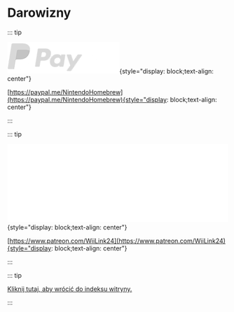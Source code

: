 # Darowizny

::: tip

[![Paypal](/images/main-pages/donations/paypal_white.png)](https://paypal.me/NintendoHomebrew){style="display: block;text-align: center"}

[https://paypal.me/NintendoHomebrew](https://paypal.me/NintendoHomebrew){style="display: block;text-align: center"}

:::

::: tip

[![Patreon](/images/main-pages/donations/patreon_white.png)](https://www.patreon.com/WiiLink24){style="display: block;text-align: center"}

[https://www.patreon.com/WiiLink24](https://www.patreon.com/WiiLink24){style="display: block;text-align: center"}

:::

::: tip

[Kliknij tutaj, aby wrócić do indeksu witryny.](site-navigation)

:::

